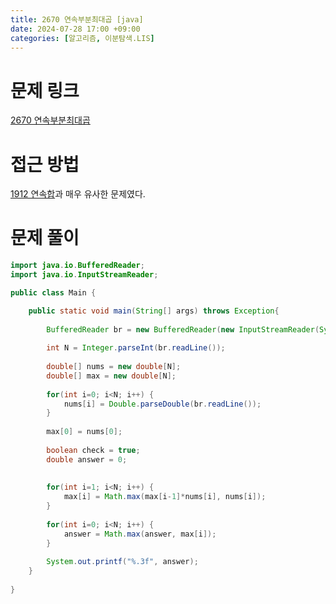 ```yaml
---
title: 2670 연속부분최대곱 [java]
date: 2024-07-28 17:00 +09:00
categories: [알고리즘, 이분탐색.LIS]
---
```

# 문제 링크
[2670 연속부분최대곱](https://www.acmicpc.net/problem/2670)

# 접근 방법
[1912 연속합](https://patchpark.github.io/posts/1912/)과 매우 유사한 문제였다.

# 문제 풀이
```java
import java.io.BufferedReader;
import java.io.InputStreamReader;

public class Main {

	public static void main(String[] args) throws Exception{
		
		BufferedReader br = new BufferedReader(new InputStreamReader(System.in));
		
		int N = Integer.parseInt(br.readLine());
		
		double[] nums = new double[N];
		double[] max = new double[N];
		
		for(int i=0; i<N; i++) {
			nums[i] = Double.parseDouble(br.readLine());
		}
		
		max[0] = nums[0];
		
		boolean check = true;
		double answer = 0;
		
		
		for(int i=1; i<N; i++) {
			max[i] = Math.max(max[i-1]*nums[i], nums[i]);
		}
		
		for(int i=0; i<N; i++) {
			answer = Math.max(answer, max[i]);
		}
		
		System.out.printf("%.3f", answer);
	}
	
}



```
